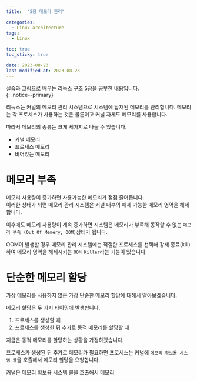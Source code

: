 ```yaml
---
title:  "5장 메모리 관리"

categories:
  - Linux-architecture
tags:
  - Linux

toc: true
toc_sticky: true

date: 2023-08-23
last_modified_at: 2023-08-23
---
```


실습과 그림으로 배우는 리눅스 구조 5장을 공부한 내용입니다.  
{: .notice--primary}

리눅스는 커널의 메모리 관리 시스템으로 시스템에 탑재된 메모리를 관리합니다.
메모리는 각 프로세스가 사용하는 것은 물론이고 커널 자체도 메모리를 사용합니다.

따라서 메모리의 종류는 크게 세가지로 나눌 수 있습니다.
- 커널 메모리
- 프로세스 메모리
- 비어있는 메모리

# 메모리 부족

메모리 사용량이 증가하면 사용가능한 메모리가 점점 줄어듭니다.  
이러한 상태가 되면 메모리 관리 시스템은 커널 내부의 해제 가능한 메모리 영역을 해제합니다.

이후에도 메모리 사용량이 계속 증가하면 시스템은 메모리가 부족해 동작할 수 없는 `메모리 부족 (Out Of Memery, OOM)`상태가 됩니다.

OOM이 발생할 경우 메모리 관리 시스템에는 적절한 프로세스를 선택해 강제 종료(kill)하여 메모리 영역을 해제시키는 `OOM Killer`라는 기능이 있습니다.

# 단순한 메모리 할당

가상 메모리를 사용하지 않은 가장 단순한 메모리 할당에 대해서 알아보겠습니다.

메모리 할당은 두 가지 타이밍에 발생합니다.
1. 프로세스를 생성할 때
2. 프로세스를 생성한 뒤 추가로 동적 메모리를 할당할 때

지금은 동적 메모리를 할당하는 상황을 가정하겠습니다.

프로세스가 생성된 뒤 추가로 메모리가 필요하면 프로세스는 커널에 `메모리 확보용 시스템 콜`을 호출해서 메모리 할당을 요청합니다.

커널은 메모리 확보용 시스템 콜을 호출해서 메모리 